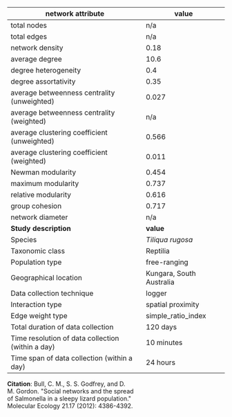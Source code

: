 network attribute|value
---|---
total nodes|n/a
total edges|n/a
network density|0.18
average degree|10.6
degree heterogeneity|0.4
degree assortativity|0.35
average betweenness centrality (unweighted)|0.027
average betweenness centrality (weighted)|n/a
average clustering coefficient (unweighted)|0.566
average clustering coefficient (weighted)|0.011
Newman modularity|0.454
maximum modularity|0.737
relative modularity|0.616
group cohesion|0.717
network diameter|n/a
**Study description**|**value**
Species|*Tiliqua rugosa*
Taxonomic class|Reptilia
Population type|free-ranging
Geographical location|Kungara, South Australia
Data collection technique|logger
Interaction type|spatial proximity
Edge weight type|simple_ratio_index
Total duration of data collection|120 days
Time resolution of data collection (within a day)|10 minutes
Time span of data collection (within a day)|24 hours
**Citation**: Bull, C. M., S. S. Godfrey, and D. <br> M. Gordon. "Social networks and the spread <br> of Salmonella in a sleepy lizard population." <br> Molecular Ecology 21.17 (2012): 4386-4392.